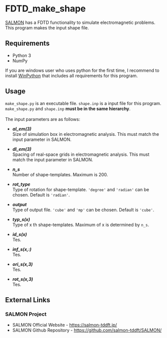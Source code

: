 # FDTD_make_shape

[SALMON](https://salmon-tddft.jp/) has a FDTD functionality to simulate electromagnetic problems. This program makes the input shape file.

## Requirements

 - Python 3
 - NumPy

If you are windows user who uses python for the first time, I recommend to install [WinPython](https://sourceforge.net/projects/winpython/) that includes all requirements for this program.

## Usage

`make_shape.py` is an executable file. `shape.inp` is a input file for this program. `make_shape.py` and `shape.inp` **must be in the same hierarchy**.<br><br>
The input parameters are as follows:<br>

- ***al_em(3)*** <br>
Size of simulation box in electromagnetic analysis. This must match the input parameter in SALMON.

- ***dl_em(3)*** <br>
Spacing of real-space grids in electromagnetic analysis. This must match the input parameter in SALMON.

- ***n_s*** <br>
Number of shape-templates. Maximum is 200.

- ***rot_type*** <br>
Type of rotation for shape-template. `'degree'` and `'radian'` can be chosen. Default is `'radian'`.

- ***output*** <br>
Type of output file. `'cube'` and `'mp'` can be chosen. Default is `'cube'`.

- ***typ_s(x)*** <br>
Type of x th shape-templates. Maximum of x is determined by `n_s`.

- ***id_s(x)*** <br>
Tes.

- ***inf_s(x,:)*** <br>
Tes.

- ***ori_s(x,3)*** <br>
Tes.

- ***rot_s(x,3)*** <br>
Tes.

## External Links

### SALMON Project
  - SALMON Official Website - https://salmon-tddft.jp/
  - SALMON Github Repository - https://github.com/salmon-tddft/SALMON/
